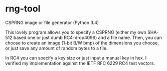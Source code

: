 rng-tool
========

CSPRNG image or file generator (Python 3.4)

This lovely program allows you to specify a CSPRNG (either my own SHA-512 based one or just dumb RC4-drop4096) and a file name. Then, you can choose to create an image (1-bit B/W bmp) of the dimensions you choose, or just save any amount of random bytes to a file.

In RC4 you can specify a key size or just input a manual key in hex. I verified my implementation against the IETF RFC 6229 RC4 test vectors. 
